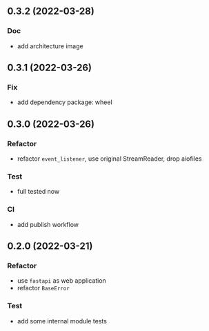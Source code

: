 ## 0.3.2  (2022-03-28)

### Doc
- add architecture image

## 0.3.1  (2022-03-26)

### Fix
- add dependency package: wheel

## 0.3.0  (2022-03-26)

### Refactor
- refactor `event_listener`, use original StreamReader, drop aiofiles

### Test
- full tested now

### CI
- add publish workflow

## 0.2.0  (2022-03-21)

### Refactor
- use `fastapi` as web application
- refactor `BaseError`

### Test
- add some internal module tests



